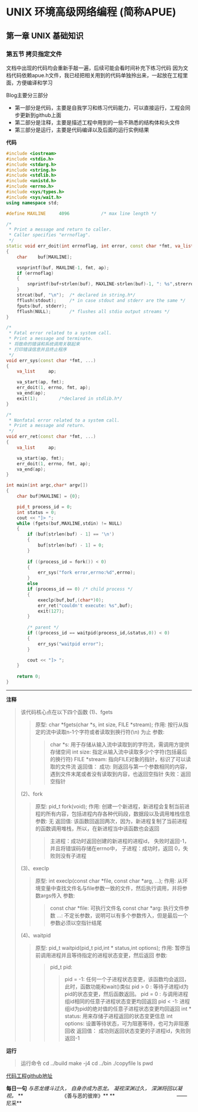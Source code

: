 # UNIX 环境高级网络编程 (简称APUE)
## 第一章 UNIX 基础知识
### 第五节 拷贝指定文件

文档中出现的代码均会重新手敲一遍，后续可能会看时间补充下练习代码
因为文档代码依赖apue.h文件，我已经把相关用到的代码单独拎出来，一起放在工程里面，方便编译和学习

Blog主要分三部分
- 第一部分是代码，主要是自我学习和练习代码能力，可以直接运行，工程会同步更新到github上面
- 第二部分是注释，主要是描述工程中用到的一些不熟悉的结构体和头文件
- 第三部分是运行，主要是代码编译以及后面的运行实例结果

**代码**

```cpp
#include <iostream>
#include <stdio.h>
#include <stdarg.h>
#include <string.h>
#include <stdlib.h>
#include <unistd.h>
#include <errno.h>
#include <sys/types.h>
#include <sys/wait.h>
using namespace std;

#define	MAXLINE	    4096			/* max line length */

/*
 * Print a message and return to caller.
 * Caller specifies "errnoflag".
 */
static void err_doit(int errnoflag, int error, const char *fmt, va_list ap)
{
	char	buf[MAXLINE];

	vsnprintf(buf, MAXLINE-1, fmt, ap);
	if (errnoflag)
    {
		snprintf(buf+strlen(buf), MAXLINE-strlen(buf)-1, ": %s",strerror(error));
    }
	strcat(buf, "\n");  /* declared in string.h*/
	fflush(stdout);		/* in case stdout and stderr are the same */
	fputs(buf, stderr);
	fflush(NULL);		/* flushes all stdio output streams */
}

/*
 * Fatal error related to a system call.
 * Print a message and terminate.
 * 将致命的错误和系统调用关联起来
 * 打印错误信息并且终止程序
 */
void err_sys(const char *fmt, ...)
{
	va_list		ap;

	va_start(ap, fmt);
	err_doit(1, errno, fmt, ap);
	va_end(ap);
	exit(1);        /*declared in stdlib.h*/
}

/*
 * Nonfatal error related to a system call.
 * Print a message and return.
 */
void err_ret(const char *fmt, ...)
{
	va_list		ap;

	va_start(ap, fmt);
	err_doit(1, errno, fmt, ap);
	va_end(ap);
}

int main(int argc,char* argv[])
{
    char buf[MAXLINE] = {0};

    pid_t process_id = 0;
    int status = 0;
    cout << "]> ";
    while (fgets(buf,MAXLINE,stdin) != NULL)
    {
        if (buf[strlen(buf) - 1] == '\n')
        {
            buf[strlen(buf) - 1] = 0;
        }
        
        if ((process_id = fork()) < 0)
        {
            err_sys("fork error,errno:%d",errno);
        }
        else
        if (process_id == 0) /* child process */
        {
            execlp(buf,buf,(char*)0);
            err_ret("couldn't execute: %s",buf);
            exit(127);
        }
        
        /* parent */
        if ((process_id == waitpid(process_id,&status,0)) < 0)
        {
            err_sys("waitpid error");
        }

        cout << "]> ";
    }
    
    return 0;
}
```

---

**注释**

> 该代码核心点在以下四个函数
> (1)、fgets
>> 原型: char *fgets(char *s, int size, FILE *stream);
>> 作用: 按行从指定的流中读取n-1个字符或者读取到换行符(\n) 为止
>> 参数:  
>>> char *s: 用于存储从输入流中读取到的字符流，需调用方提供存储空间
>>> int size: 指定从输入流中读取多少个字符(包括最后的换行符)
>>> FILE *stream: 指向FILE对象的指针，标识了可以读取的文件流
>> 返回值：
>>> 成功: 则返回与第一个参数相同的内容，遇到文件末尾或者没有读取到内容，也返回空指针
>>> 失败：返回空指针
>  
> (2)、fork
>> 原型: pid_t fork(void);
>> 作用: 创建一个新进程，新进程会复制当前进程的所有内容，包括进程内存各种代码段，数据段以及调用堆栈信息
>> 参数: 无
>> 返回值: 该函数回返回两次，因为，新进程复制了当前进程的函数调用堆栈，所以，在新进程当中该函数也会返回
>>> 主进程：成功时返回创建的新进程的进程id， 失败时返回-1，并且将错误码存储在errno中，
>>> 子进程：成功时，返回 0，失败则没有子进程
> 
> (3)、execlp
>> 原型: int execlp(const char *file, const char *arg, ...);
>> 作用: 从环境变量中查找文件名与file参数一致的文件，然后执行调用，并将参数args传入
>> 参数: 
>>> const char *file: 可执行文件名
>>> const char *arg: 执行文件参数
>>> ...: 不定长参数，说明可以有多个参数传入，但是最后一个参数必须以空指针结尾
> 
> (4)、waitpid
>> 原型: pid_t waitpid(pid_t pid,int * status,int options);
>> 作用: 暂停当前调用进程并且等待指定的进程状态变更，然后返回
>> 参数: 
>>> pid_t pid: 
>>>> pid = -1: 任何一个子进程状态变更，该函数均会返回，此时，函数功能和wait()类似
>>>> pid > 0 : 等待子进程id为pid的状态变更，然后函数返回。
>>>> pid = 0 : 与调用进程组id相同的任意子进程状态变更均回返回
>>>> pid < -1: 进程组id为pid的绝对值的任意子进程状态变更均回返回
>>> int * status: 用来存储子进程返回的状态变更信息
>>> int options: 设置等待状态，可为阻塞等待，也可为非阻塞回收
>> 返回值： 成功则返回状态变更的子进程id，失败则返回-1


**运行**
> 运行命令
> cd ../build
> make -j4
> cd ../bin
> ./copyfile
> ls
> pwd




[代码工程github地址](https://github.com/YeaLiang/APUE_Upgrade/tree/main/chapter01/section06)



**每日一句**
*与恶龙缠斗过久，*
*自身亦成为恶龙。*
*凝视深渊过久，*
*深渊将回以凝视。*
**　　　　　　　　《善与恶的彼岸》**
**　　　　　　　　　　　　——尼采**